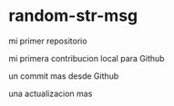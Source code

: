# random-str-msg

mi primer repositorio 

mi primera contribucion local para Github 

un commit mas desde Github

una actualizacion mas
